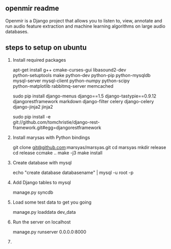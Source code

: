 openmir readme
--------------

Openmir is a Django project that allows you to listen to, view,
annotate and run audio feature extraction and machine learning
algorithms on large audio databases.


steps to setup on ubuntu
------------------------

1) Install required packages

   apt-get install g++ cmake-curses-gui libasound2-dev \
     python-setuptools make python-dev python-pip python-mysqldb \
     mysql-server mysql-client python-numpy python-scipy \
     python-matplotlib rabbitmq-server memcached

   sudo pip install django-menus django==1.5 django-tastypie==0.9.12 \
     djangorestframework markdown django-filter celery django-celery \
     django-jinja2 jinja2

   sudo pip install -e \
     git://github.com/tomchristie/django-rest-framework.git#egg=djangorestframework

2) Install marysas with Python bindings

   git clone git@github.com:marsyas/marsyas.git
   cd marsyas
   mkdir release
   cd release
   ccmake ..
   make -j3
   make install
   
3) Create database with mysql

   echo "create database databasename" | mysql -u root -p

4) Add Django tables to mysql
   
   manage.py syncdb

5) Load some test data to get you going

   manage.py loaddata dev_data 

6) Run the server on localhost

   manage.py runserver 0.0.0.0:8000

7) 
